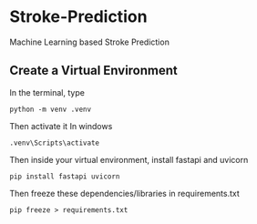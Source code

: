 # Stroke-Prediction
Machine Learning based Stroke Prediction

## Create a Virtual Environment 

In the terminal, type
```
python -m venv .venv
```

Then activate it
In windows 
```
.venv\Scripts\activate
```

Then inside your virtual environment, install fastapi and uvicorn
```
pip install fastapi uvicorn
```

Then freeze these dependencies/libraries in requirements.txt
```
pip freeze > requirements.txt
```



